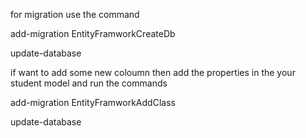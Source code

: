 
for migration use the command 

add-migration EntityFramworkCreateDb

update-database

if want to add some new coloumn then add the properties in the your student model and run the commands

add-migration EntityFramworkAddClass

update-database
